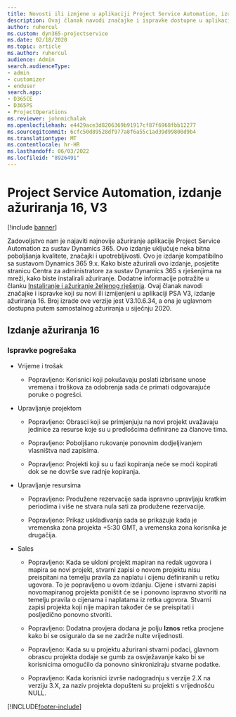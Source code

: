 ```yaml
---
title: Novosti ili izmjene u aplikaciji Project Service Automation, izdanje ažuriranja 16, V3
description: Ovaj članak navodi značajke i ispravke dostupne u aplikaciji Project Service Automation, izdanje ažuriranja 16, V3.
author: ruhercul
ms.custom: dyn365-projectservice
ms.date: 02/18/2020
ms.topic: article
ms.author: ruhercul
audience: Admin
search.audienceType:
- admin
- customizer
- enduser
search.app:
- D365CE
- D365PS
- ProjectOperations
ms.reviewer: johnmichalak
ms.openlocfilehash: e4429ace3d8206369b91917cf87f6968fbb12277
ms.sourcegitcommit: 6cfc50d89528df977a8f6a55c1ad39d99800d9b4
ms.translationtype: MT
ms.contentlocale: hr-HR
ms.lasthandoff: 06/03/2022
ms.locfileid: "8926491"
---
```

# <a name="project-service-automation-update-release-16-v3"></a>Project Service Automation, izdanje ažuriranja 16, V3

[!include [banner](../includes/psa-now-project-operations.md)]

Zadovoljstvo nam je najaviti najnovije ažuriranje aplikacije Project Service Automation za sustav Dynamics 365. Ovo izdanje uključuje neka bitna poboljšanja kvalitete, značajki i upotrebljivosti.  Ovo je izdanje kompatibilno sa sustavom Dynamics 365 9.x. Kako biste ažurirali ovo izdanje, posjetite stranicu Centra za administratore za sustav Dynamics 365 s rješenjima na mreži, kako biste instalirali ažuriranje. Dodatne informacije potražite u članku [Instaliranje i ažuriranje željenog rješenja](/dynamics365/project-service/upgrade-psa-home-page).
Ovaj članak navodi značajke i ispravke koji su novi ili izmijenjeni u aplikaciji PSA V3, izdanje ažuriranja 16. Broj izrade ove verzije jest V3.10.6.34, a ona je uglavnom dostupna putem samostalnog ažuriranja u siječnju 2020.


## <a name="update-release-16"></a>Izdanje ažuriranja 16

### <a name="bug-fixes"></a>Ispravke pogrešaka

-   Vrijeme i trošak

    -   Popravljeno: Korisnici koji pokušavaju poslati izbrisane unose vremena i troškova za odobrenja sada će primati odgovarajuće poruke o pogrešci.

-   Upravljanje projektom

    -   Popravljeno: Obrasci koji se primjenjuju na novi projekt uvažavaju jedinice za resurse koje su u predlošcima definirane za članove tima.

    -   Popravljeno: Poboljšano rukovanje ponovnim dodjeljivanjem vlasništva nad zapisima.

    -   Popravljeno: Projekti koji su u fazi kopiranja neće se moći kopirati dok se ne dovrše sve radnje kopiranja.

-   Upravljanje resursima

    -   Popravljeno: Produžene rezervacije sada ispravno upravljaju kratkim periodima i više ne stvara nula sati za produžene rezervacije.

    -   Popravljeno: Prikaz usklađivanja sada se prikazuje kada je vremenska zona projekta +5:30 GMT, a vremenska zona korisnika je drugačija.

-   Sales

    -   Popravljeno: Kada se ukloni projekt mapiran na redak ugovora i mapira se novi projekt, stvarni zapisi o novom projektu nisu preispitani na temelju pravila za naplatu i cijenu definiranih u retku ugovora. To je popravljeno u ovom izdanju. Cijene i stvarni zapisi novomapiranog projekta poništit će se i ponovno ispravno stvoriti na temelju pravila o cijenama i naplatama iz retka ugovora. Stvarni zapisi projekta koji nije mapiran također će se preispitati i posljedično ponovno stvoriti.

    -   Popravljeno: Dodatna provjera dodana je polju **Iznos** retka procjene kako bi se osiguralo da se ne zadrže nulte vrijednosti.

    -   Popravljeno: Kada su u projektu ažurirani stvarni podaci, glavnom obrascu projekta dodaje se gumb za osvježavanje kako bi se korisnicima omogućilo da ponovno sinkroniziraju stvarne podatke.

    -   Popravljeno: Kada korisnici izvrše nadogradnju s verzije 2.X na verziju 3.X, za naziv projekta dopušteni su projekti s vrijednošću NULL.



[!INCLUDE[footer-include](../includes/footer-banner.md)]
